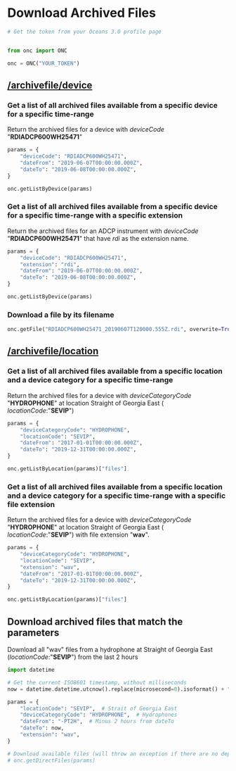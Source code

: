 # Download Archived Files

```python
# Get the token from your Oceans 3.0 profile page


from onc import ONC

onc = ONC("YOUR_TOKEN")
```

## [/archivefile/device](https://data.oceannetworks.ca/OpenAPI#get-/archivefile/device)

### Get a list of all archived files available from a specific device for a specific time-range

Return the archived files for a device with _deviceCode_ "**RDIADCP600WH25471**"

```python
params = {
    "deviceCode": "RDIADCP600WH25471",
    "dateFrom": "2019-06-07T00:00:00.000Z",
    "dateTo": "2019-06-08T00:00:00.000Z",
}

onc.getListByDevice(params)
```

### Get a list of all archived files available from a specific device for a specific time-range with a specific extension

Return the archived files for an ADCP instrument with _deviceCode_ "**RDIADCP600WH25471**" that have _rdi_ as the
extension name.

```python
params = {
    "deviceCode": "RDIADCP600WH25471",
    "extension": "rdi",
    "dateFrom": "2019-06-07T00:00:00.000Z",
    "dateTo": "2019-06-08T00:00:00.000Z",
}

onc.getListByDevice(params)
```

### Download a file by its filename

```python
onc.getFile("RDIADCP600WH25471_20190607T120000.555Z.rdi", overwrite=True)
```

## [/archivefile/location](https://data.oceannetworks.ca/OpenAPI#get-/archivefile/location)

### Get a list of all archived files available from a specific location and a device category for a specific time-range

Return the archived files for a device with _deviceCategoryCode_ "**HYDROPHONE**" at location Straight of Georgia East (
_locationCode_:"**SEVIP**")

```python
params = {
    "deviceCategoryCode": "HYDROPHONE",
    "locationCode": "SEVIP",
    "dateFrom": "2017-01-01T00:00:00.000Z",
    "dateTo": "2019-12-31T00:00:00.000Z",
}

onc.getListByLocation(params)["files"]
```

### Get a list of all archived files available from a specific location and a device category for a specific time-range with a specific file extension

Return the archived files for a device with _deviceCategoryCode_ "**HYDROPHONE**" at location Straight of Georgia East (
_locationCode_:"**SEVIP**") with file extension "**wav**".

```python
params = {
    "deviceCategoryCode": "HYDROPHONE",
    "locationCode": "SEVIP",
    "extension": "wav",
    "dateFrom": "2017-01-01T00:00:00.000Z",
    "dateTo": "2019-12-31T00:00:00.000Z",
}

onc.getListByLocation(params)["files"]
```

## Download archived files that match the parameters

Download all "wav" files from a hydrophone at Straight of Georgia East (_locationCode_:"**SEVIP**") from the last 2
hours

```python
import datetime

# Get the current ISO8601 timestamp, without milliseconds
now = datetime.datetime.utcnow().replace(microsecond=0).isoformat() + ".000Z"

params = {
    "locationCode": "SEVIP",  # Strait of Georgia East
    "deviceCategoryCode": "HYDROPHONE",  # Hydrophones
    "dateFrom": "-PT2H",  # Minus 2 hours from dateTo
    "dateTo": now,
    "extension": "wav",
}

# Download available files (will throw an exception if there are no deployments for the device during the last two hours)
# onc.getDirectFiles(params)
```
